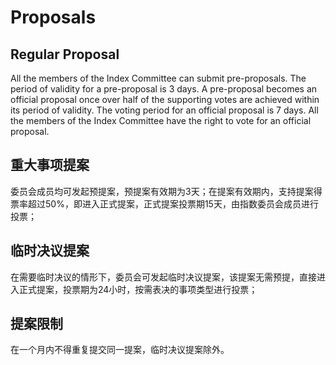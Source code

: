 # Proposals

## Regular Proposal

All the members of the Index Committee can submit pre-proposals. The period of validity for a pre-proposal is 3 days. A pre-proposal becomes an official proposal once over half of the supporting votes are achieved within its period of validity. The voting period for an official proposal is 7 days. All the members of the Index Committee have the right to vote for an official proposal.

## 重大事项提案

委员会成员均可发起预提案，预提案有效期为3天；在提案有效期内，支持提案得票率超过50%，即进入正式提案，正式提案投票期15天，由指数委员会成员进行投票；

## 临时决议提案

在需要临时决议的情形下，委员会可发起临时决议提案，该提案无需预提，直接进入正式提案，投票期为24小时，按需表决的事项类型进行投票；

## 提案限制

在一个月内不得重复提交同一提案，临时决议提案除外。
